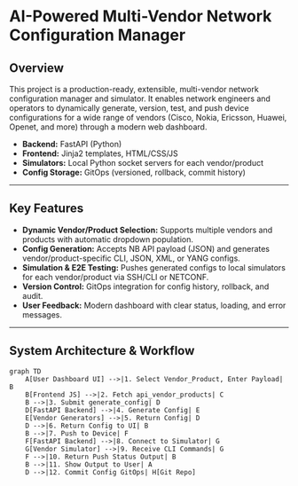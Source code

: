 # AI-Powered Multi-Vendor Network Configuration Manager

## Overview

This project is a production-ready, extensible, multi-vendor network configuration manager and simulator. It enables network engineers and operators to dynamically generate, version, test, and push device configurations for a wide range of vendors (Cisco, Nokia, Ericsson, Huawei, Openet, and more) through a modern web dashboard.

- **Backend:** FastAPI (Python)
- **Frontend:** Jinja2 templates, HTML/CSS/JS
- **Simulators:** Local Python socket servers for each vendor/product
- **Config Storage:** GitOps (versioned, rollback, commit history)

---

## Key Features

- **Dynamic Vendor/Product Selection:** Supports multiple vendors and products with automatic dropdown population.
- **Config Generation:** Accepts NB API payload (JSON) and generates vendor/product-specific CLI, JSON, XML, or YANG configs.
- **Simulation & E2E Testing:** Pushes generated configs to local simulators for each vendor/product via SSH/CLI or NETCONF.
- **Version Control:** GitOps integration for config history, rollback, and audit.
- **User Feedback:** Modern dashboard with clear status, loading, and error messages.

---

## System Architecture & Workflow

```mermaid
graph TD
    A[User Dashboard UI] -->|1. Select Vendor_Product, Enter Payload| B
    B[Frontend JS] -->|2. Fetch api_vendor_products| C
    B -->|3. Submit generate_config| D
    D[FastAPI Backend] -->|4. Generate Config| E
    E[Vendor Generators] -->|5. Return Config| D
    D -->|6. Return Config to UI| B
    B -->|7. Push to Device| F
    F[FastAPI Backend] -->|8. Connect to Simulator| G
    G[Vendor Simulator] -->|9. Receive CLI Commands| G
    F -->|10. Return Push Status Output| B
    B -->|11. Show Output to User| A
    D -->|12. Commit Config GitOps| H[Git Repo]
```